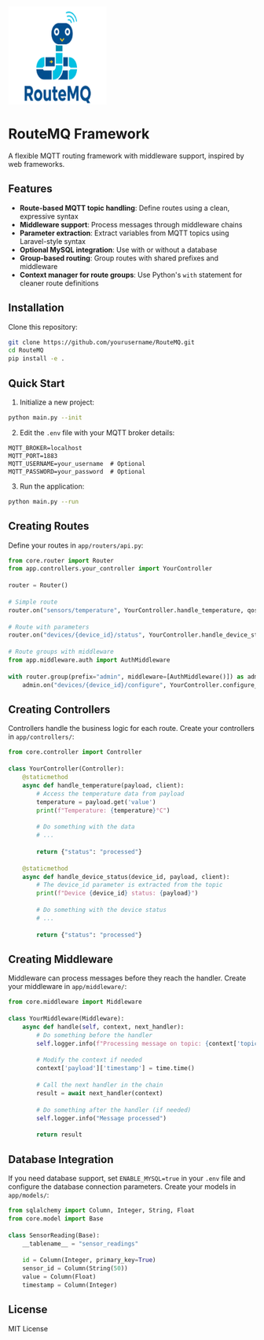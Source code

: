 <img alt="logo.png" height="200" src="logo.png" width="200"/>


# RouteMQ Framework

A flexible MQTT routing framework with middleware support, inspired by web frameworks.

## Features

- **Route-based MQTT topic handling**: Define routes using a clean, expressive syntax
- **Middleware support**: Process messages through middleware chains
- **Parameter extraction**: Extract variables from MQTT topics using Laravel-style syntax
- **Optional MySQL integration**: Use with or without a database
- **Group-based routing**: Group routes with shared prefixes and middleware
- **Context manager for route groups**: Use Python's `with` statement for cleaner route definitions

## Installation

Clone this repository:

```bash
git clone https://github.com/yourusername/RouteMQ.git
cd RouteMQ
pip install -e .
```

## Quick Start

1. Initialize a new project:

```bash
python main.py --init
```

2. Edit the `.env` file with your MQTT broker details:

```
MQTT_BROKER=localhost
MQTT_PORT=1883
MQTT_USERNAME=your_username  # Optional
MQTT_PASSWORD=your_password  # Optional
```

3. Run the application:

```bash
python main.py --run
```

## Creating Routes

Define your routes in `app/routers/api.py`:

```python
from core.router import Router
from app.controllers.your_controller import YourController

router = Router()

# Simple route
router.on("sensors/temperature", YourController.handle_temperature, qos=1)

# Route with parameters
router.on("devices/{device_id}/status", YourController.handle_device_status)

# Route groups with middleware
from app.middleware.auth import AuthMiddleware

with router.group(prefix="admin", middleware=[AuthMiddleware()]) as admin:
    admin.on("devices/{device_id}/configure", YourController.configure_device)
```

## Creating Controllers

Controllers handle the business logic for each route. Create your controllers in `app/controllers/`:

```python
from core.controller import Controller

class YourController(Controller):
    @staticmethod
    async def handle_temperature(payload, client):
        # Access the temperature data from payload
        temperature = payload.get('value')
        print(f"Temperature: {temperature}°C")
        
        # Do something with the data
        # ...
        
        return {"status": "processed"}
    
    @staticmethod
    async def handle_device_status(device_id, payload, client):
        # The device_id parameter is extracted from the topic
        print(f"Device {device_id} status: {payload}")
        
        # Do something with the device status
        # ...
        
        return {"status": "processed"}
```

## Creating Middleware

Middleware can process messages before they reach the handler. Create your middleware in `app/middleware/`:

```python
from core.middleware import Middleware

class YourMiddleware(Middleware):
    async def handle(self, context, next_handler):
        # Do something before the handler
        self.logger.info(f"Processing message on topic: {context['topic']}")
        
        # Modify the context if needed
        context['payload']['timestamp'] = time.time()
        
        # Call the next handler in the chain
        result = await next_handler(context)
        
        # Do something after the handler (if needed)
        self.logger.info("Message processed")
        
        return result
```

## Database Integration

If you need database support, set `ENABLE_MYSQL=true` in your `.env` file and configure the database connection parameters. Create your models in `app/models/`:

```python
from sqlalchemy import Column, Integer, String, Float
from core.model import Base

class SensorReading(Base):
    __tablename__ = "sensor_readings"
    
    id = Column(Integer, primary_key=True)
    sensor_id = Column(String(50))
    value = Column(Float)
    timestamp = Column(Integer)
```

## License

MIT License
